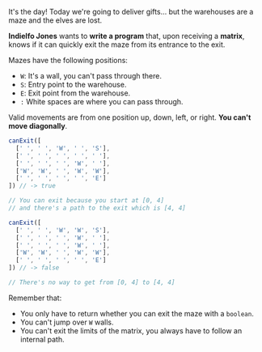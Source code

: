 It's the day! Today we're going to deliver gifts… but the warehouses are a maze and the elves are lost.

**Indielfo Jones** wants to **write a program** that, upon receiving a **matrix**, knows if it can quickly exit the maze from its entrance to the exit.

Mazes have the following positions:
- `W`: It's a wall, you can't pass through there. 
- `S`: Entry point to the warehouse. 
- `E`: Exit point from the warehouse. 
- `:` White spaces are where you can pass through.

Valid movements are from one position up, down, left, or right. **You can't move diagonally**.

```javascript
canExit([
  [' ', ' ', 'W', ' ', 'S'],
  [' ', ' ', ' ', ' ', ' '],
  [' ', ' ', ' ', 'W', ' '],
  ['W', 'W', ' ', 'W', 'W'],
  [' ', ' ', ' ', ' ', 'E']
]) // -> true

// You can exit because you start at [0, 4]
// and there's a path to the exit which is [4, 4]

canExit([
  [' ', ' ', 'W', 'W', 'S'],
  [' ', ' ', ' ', 'W', ' '],
  [' ', ' ', ' ', 'W', ' '],
  ['W', 'W', ' ', 'W', 'W'],
  [' ', ' ', ' ', ' ', 'E']
]) // -> false

// There's no way to get from [0, 4] to [4, 4]
```

Remember that:
- You only have to return whether you can exit the maze with a `boolean`.
- You can't jump over `W` walls.
- You can't exit the limits of the matrix, you always have to follow an internal path.